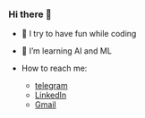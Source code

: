 ### Hi there 👋

- 🌱 I try to have fun while coding
- 🌱 I’m learning AI and ML

- How to reach me:
  - [telegram](https://t.me/M_Frank_H)
  - [LinkedIn](https://www.linkedin.com/in/mohammad-hossein-abbaspour/)
  - [Gmail](mohammadhabp@gmail.com)
<!--
**MohammadHAbbaspour/MohammadHAbbaspour** is a ✨ _special_ ✨ repository because its `README.md` (this file) appears on your GitHub profile.

Here are some ideas to get you started:

- 🔭 I’m currently working on ...
- 🌱 I’m currently learning ...
- 👯 I’m looking to collaborate on ...
- 🤔 I’m looking for help with ...
- 💬 Ask me about ...
- 📫 How to reach me: ...
- 😄 Pronouns: ...
- ⚡ Fun fact: ...
-->
